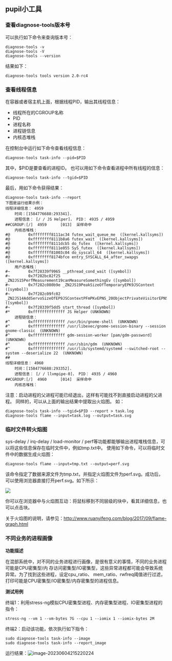 ##  pupil小工具
### 查看diagnose-tools版本号
可以执行如下命令来查询版本号：
```
diagnose-tools -v
diagnose-tools -V
diagnose-tools --version
```
结果如下：
```
diagnose-tools tools version 2.0-rc4
```
### 查看线程信息

在容器或者宿主机上面，根据线程PID，输出其线程信息：

* 线程所在的CGROUP名称
* PID
* 进程名称
* 进程链信息
* 内核态堆栈

在控制台中运行如下命令查看线程信息：
```
diagnose-tools task-info --pid=$PID
```
其中，$PID是要查看的进程ID。
也可以用如下命令查看进程中所有线程的信息：
```
diagnose-tools task-info --tgid=$PID
```
最后，用如下命令获得结果：
```
diagnose-tools task-info --report
下图是运行结果示例：
线程详细信息： 4959
    时间：[1584776688:293341].
    进程信息： [/ / JS Helper]， PID： 4935 / 4959
##CGROUP:[/]  4959      [013]  采样命中
    内核态堆栈：
#@        0xffffffff8111ac34 futex_wait_queue_me  ([kernel.kallsyms])
#@        0xffffffff8111b8a6 futex_wait  ([kernel.kallsyms])
#@        0xffffffff8111dcb5 do_futex  ([kernel.kallsyms])
#@        0xffffffff8111e055 SyS_futex  ([kernel.kallsyms])
#@        0xffffffff81003c04 do_syscall_64  ([kernel.kallsyms])
#@        0xffffffff8174bfce entry_SYSCALL_64_after_swapgs  ([kernel.kallsyms])
    用户态堆栈：
#~        0x7f28339f9965 __pthread_cond_wait ([symbol])
#~        0x7f282bc82f25 _ZN2JS15PerfMeasurement19canMeasureSomethingEv ([symbol])
#~        0x7f282c080b9e _ZN2JS19PeakSizeOfTemporaryEPK9JSContext ([symbol])
#~        0x7f282c09fc02 _ZN2JS14AddServoSizeOfEP9JSContextPFmPKvEPNS_20ObjectPrivateVisitorEPNS_10ServoSizesE ([symbol])
#~        0x7f28339f5dd5 start_thread ([symbol])
#*        0xffffffffffffff JS Helper (UNKNOWN)
    进程链信息：
#^        0xffffffffffffff /usr/bin/gnome-shell  (UNKNOWN)
#^        0xffffffffffffff /usr/libexec/gnome-session-binary --session gnome-classic  (UNKNOWN)
#^        0xffffffffffffff gdm-session-worker [pam/gdm-password]  (UNKNOWN)
#^        0xffffffffffffff /usr/sbin/gdm  (UNKNOWN)
#^        0xffffffffffffff /usr/lib/systemd/systemd --switched-root --system --deserialize 22  (UNKNOWN)
##
线程详细信息： 4960
    时间：[1584776688:293352].
    进程信息： [/ / llvmpipe-0]， PID： 4935 / 4960
##CGROUP:[/]  4960      [014]  采样命中
    内核态堆栈：
```

注意：启动进程的父进程可能已经退出，这样有可能找不到直接启动进程的父进程。
同样的，可以从上面的输出结果中提取出火焰图。
如：
```
diagnose-tools task-info --tgid=$PID --report > task.log
diagnose-tools flame --input=task.log --output=task.svg
```
### 临时文件转火焰图

sys-delay / irq-delay / load-monitor / perf等功能都能够输出进程堆栈信息，可以将这些信息保存在临时文件中，例如tmp.txt中。
使用如下命令，可以将临时文件中的数据生成火焰图：

```
diagnose-tools flame --input=tmp.txt --output=perf.svg
```
该命令指定了数据来源文件为tmp.txt，并指定火焰图文件为perf.svg。成功后，可以使用浏览器直接打开perf.svg。如下所示：

![](https://gitee.com/nan-shuaibo/image/raw/master/202306042158129.png)

你可以在浏览器中与火焰图互动：将鼠标移到不同层级的块中，看其详细信息，也可以点击块。

关于火焰图的说明，请参见：http://www.ruanyifeng.com/blog/2017/09/flame-graph.html

### 不同业务的进程画像

**功能描述** 

在混部系统中，对不同的业务进程进行画像，是很有意义的事情，不同的业务进程可能是CPU密集型/内 存访问密集型/IO密集型，这些异常进程都可能会导致系统异常。为了找到这些进程，设定cpu_ratio、 mem_ratio、rwfreq阈值进行过滤，打印可能是CPU密集型/IO密集型/内存密集型的进程信息。

**测试用例**

终端1：利用stress-ng模拟CPU密集型进程、内存密集型进程、IO密集型进程的指令：

```
stress-ng --vm 1 --vm-bytes 7G --cpu 1 --iomix 1 --iomix-bytes 2M
```

终端2：启动该功能，依次执行如下指令：

```
sudo diagnose-tools task-info --image
sudo diagnose-tools task-info --report_image
```

运行结果：![image-20230604215220224](https://gitee.com/nan-shuaibo/image/raw/master/202306042152216.png)

